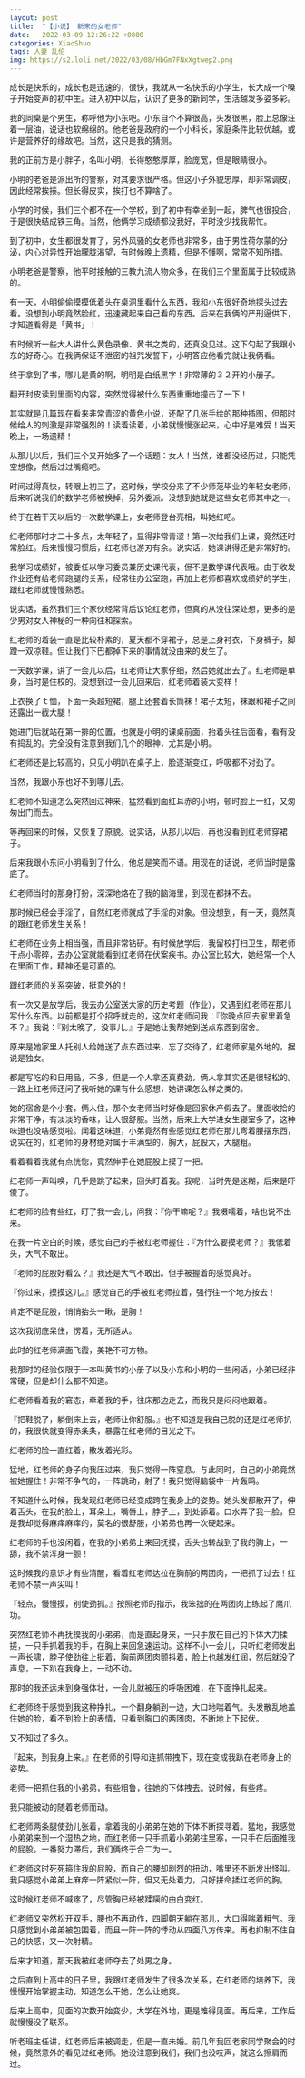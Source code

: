 ```yaml
---
layout: post
title:  "【小说】 新来的女老师"
date:   2022-03-09 12:26:22 +0800
categories: XiaoShuo
tags: 人妻 乱伦
img: https://s2.loli.net/2022/03/08/HbGm7FNxXgtwep2.png
---
```

成长是快乐的，成长也是迅速的，很快，我就从一名快乐的小学生，长大成一个嗓子开始变声的初中生。进入初中以后，认识了更多的新同学，生活越发多姿多彩。

我的同桌是个男生，称呼他为小东吧。小东自个不算很高，头发很黑，脸上总像汪着一层油，说话也软绵绵的。他老爸是政府的一个小科长，家庭条件比较优越，或许是营养好的缘故吧。当然，这只是我的猜测。

我的正前方是小胖子，名叫小明，长得憨憨厚厚，脸庞宽，但是眼睛很小。

小明的老爸是派出所的警察，对其要求很严格。但这小子外貌忠厚，却非常调皮，因此经常挨揍。但长得皮实，挨打也不算啥了。

小学的时候，我们三个都不在一个学校，到了初中有幸坐到一起，脾气也很投合，于是很快结成铁三角。当然，他俩学习成绩都没我好，平时没少找我帮忙。

到了初中，女生都很发育了，另外风骚的女老师也非常多，由于男性荷尔蒙的分泌，内心对异性开始朦胧渴望，有时候晚上遗精，但是不懂啊，常常不知所措。

小明老爸是警察，他平时接触的三教九流人物众多，在我们三个里面属于比较成熟的。

有一天，小明偷偷摸摸低着头在桌洞里看什么东西，我和小东很好奇地探头过去看。没想到小明竟然脸红，迅速藏起来自己看的东西。后来在我俩的严刑逼供下，才知道看得是「黄书」！

有时候听一些大人讲什么黄色录像、黄书之类的，还真没见过。这下勾起了我跟小东的好奇心。在我俩保证不泄密的祖咒发誓下，小明答应他看完就让我俩看。

终于拿到了书，哪儿是黄的啊，明明是白纸黑字！非常薄的３２开的小册子。

翻开封皮读到里面的内容，突然觉得被什么东西重重地撞击了一下！

其实就是几篇现在看来非常青涩的黄色小说，还配了几张手绘的那种插图，但那时候给人的刺激是非常强烈的！读着读着，小弟就慢慢涨起来，心中好是难受！当天晚上，一场遗精！

从那儿以后，我们三个又开始多了一个话题：女人！当然，谁都没经历过，只能凭空想像，然后过过嘴瘾吧。

时间过得真快，转眼上初三了，这时候，学校分来了不少师范毕业的年轻女老师，后来听说我们的数学老师被换掉，另外委派。没想到她就是这些女老师其中之一。

终于在若干天以后的一次数学课上，女老师登台亮相，叫她红吧。

红老师那时才二十多点，太年轻了，显得非常青涩！第一次给我们上课，竟然还时常脸红。后来慢慢习惯后，红老师也游刃有余。说实话，她课讲得还是非常好的。

我学习成绩好，被委任以学习委员兼历史课代表，但不是数学课代表哦。由于收发作业还有给老师跑腿的关系，经常往办公室跑，再加上老师都喜欢成绩好的学生，跟红老师就慢慢熟悉。

说实话，虽然我们三个家伙经常背后议论红老师，但真的从没往深处想，更多的是少男对女人神秘的一种向往和探索。

红老师的着装一直是比较朴素的，夏天都不穿裙子，总是上身衬衣，下身裤子，脚蹬一双凉鞋。但让我们下巴都掉下来的事情就没由来的发生了。

一天数学课，讲了一会儿以后，红老师让大家仔细，然后她就出去了。红老师是单身，当时是住校的。没想到过一会儿回来后，红老师着装大变样！

上衣换了ｔ恤，下面一条超短裙，腿上还套着长筒袜！裙子太短，袜跟和裙子之间还露出一截大腿！

她进门后就站在第一排的位置，也就是小明的课桌前面，抬着头往后面看，看有没有捣乱的。完全没有注意到我们几个的眼神，尤其是小明。

红老师还是比较高的，只见小明趴在桌子上，脸逐渐变红，呼吸都不对劲了。

当然，我跟小东也好不到哪儿去。

红老师不知道怎么突然回过神来，猛然看到面红耳赤的小明，顿时脸上一红，又匆匆出门而去。

等再回来的时候，又恢复了原貌。说实话，从那儿以后，再也没看到红老师穿裙子。

后来我跟小东问小明看到了什么，他总是笑而不语。用现在的话说，老师当时是露底了。

红老师当时的那身打扮，深深地烙在了我的脑海里，到现在都抹不去。

那时候已经会手淫了，自然红老师就成了手淫的对象。但没想到，有一天，竟然真的跟红老师发生关系！

红老师在业务上相当强，而且非常钻研。有时候放学后，我留校打扫卫生，帮老师干点小零碎，去办公室就能看到红老师在伏案疾书。办公室比较大，她经常一个人在里面工作，精神还是可嘉的。

跟红老师的关系突破，挺意外的！

有一次又是放学后，我去办公室送大家的历史考题（作业），又遇到红老师在那儿写什么东西。以前都是打个招呼就走的，这次红老师问我：『你晚点回去家里着急不？』我说：『别太晚了，没事儿。』于是她让我帮她到送点东西到宿舍。

原来是她家里人托别人给她送了点东西过来，忘了交待了，红老师家是外地的，据说是独女。

都是写吃的和日用品，不多，但是一个人拿还真费劲，俩人拿其实还是很轻松的。一路上红老师还问了我听她的课有什么感想，她讲课怎么样之类的。

她的宿舍是个小套，俩人住，那个女老师当时好像是回家休产假去了。里面收拾的非常干净，有淡淡的香味，让人很舒服。当然，后来上大学进女生寝室多了，这种味道也没啥感觉啦。闻着这味道，小弟竟然有些感觉红老师在那儿弯着腰摆东西，说实在的，红老师的身材绝对属于丰满型的，胸大，屁股大，大腿粗。

看着看着我就有点恍惚，竟然伸手在她屁股上摸了一把。

红老师一声叫唤，几乎是跳了起来，回头盯着我。我呢，当时先是迷糊，后来是吓傻了。

红老师的脸有些红，盯了我一会儿，问我：『你干嘛呢？』我嗫嚅着，啥也说不出来。

在我一片空白的时候，感觉自己的手被红老师握住：『为什么要摸老师？』我低着头，大气不敢出。

『老师的屁股好看么？』我还是大气不敢出。但手被握着的感觉真好。

『你过来，摸摸这儿。』感觉自己的手被红老师拉着，强行往一个地方按去！

肯定不是屁股，悄悄抬头一瞅，是胸！

这次我彻底呆住，愣着，无所适从。

此时的红老师满面飞霞，美艳不可方物。

我那时的经验仅限于一本叫黄书的小册子以及小东和小明的一些闲话，小弟已经非常硬，但是却什么都不知道。

红老师看着我的窘态，牵着我的手，往床那边走去，而我只是闷闷地跟着。

『把鞋脱了，躺倒床上去，老师让你舒服。』也不知道是我自己脱的还是红老师扒的，我很快就变得赤条条，暴露在红老师的目光之下。

红老师的脸一直红着，散发着光彩。

猛地，红老师的身子向我压过来，我只觉得一阵窒息。与此同时，自己的小弟竟然被她握住！非常不争气的，一阵跳动，射了！我只觉得脑袋中一片轰鸣。

不知道什么时候，我发现红老师已经变成跨在我身上的姿势。她头发都散开了，伸着舌头，在我的脸上，耳朵上，嘴唇上，脖子上，到处舔着。口水弄了我一脸，但是我却觉得麻痒麻痒的，莫名的很舒服，小弟弟也再一次硬起来。

红老师的手也没闲着，在我的小弟弟上来回抚摸，舌头也转战到了我的胸上，一舔，我不禁浑身一颤！

这时候我的意识才有些清醒，看着红老师达拉在胸前的两团肉，一把抓了过去！红老师不禁一声尖叫！

『轻点，慢慢摸，别使劲抓。』按照老师的指示，我笨拙的在两团肉上练起了鹰爪功。

突然红老师不再抚摸我的小弟弟，而是直起身来，一只手放在自己的下体大力揉搓，一只手抓着我的手，在胸上来回急速运动。这样不小一会儿，只听红老师发出一声长啸，脖子使劲往上挺着，胸前两团肉颤抖着，脸上也越发红润，然后就没了声息，一下趴在我身上，一动不动。

那时的我还远未到身强体壮，一会儿就被压的呼吸困难，在下面挣扎起来。

红老师终于感觉到我这种挣扎，一个翻身躺到一边，大口地喘着气。头发散乱地盖住她的脸，看不到脸上的表情，只看到胸口的两团肉，不断地上下起伏。

又不知过了多久。

『起来，到我身上来。』在老师的引导和连抓带拽下，现在变成我趴在老师身上的姿势。

老师一把抓住我的小弟弟，有些粗鲁，往她的下体拽去。说时候，有些疼。

我只能被动的随着老师而动。

红老师两条腿使劲儿张着，拿着我的小弟弟在她的下体不断探寻着。猛地，我感觉小弟弟来到一个湿热之地，而红老师一只手抓着小弟弟往里塞，一只手在后面推我的屁股。一番努力滞后，我们俩终于合二为一。

红老师这时死死箍住我的屁股，而自己的腰却剧烈的扭动，嘴里还不断发出怪叫。我只感觉小弟弟上麻痒一阵紧似一阵，但又无处着力，只好拼命揉红老师的胸。

这时候红老师不喊疼了，尽管胸已经被蹂躏的由白变红。

红老师又突然松开双手，腰也不再动作，四脚朝天躺在那儿，大口得喘着粗气。我只感觉到小弟弟被包围着，而且一阵一阵的悸动从四面八方传来。再也抑制不住自己的快感，又一次射精。

后来才知道，那天我被红老师夺去了处男之身。

之后直到上高中的日子里，我跟红老师发生了很多次关系，在红老师的培养下，我慢慢开始掌握主动，知道怎么干她，怎么让她爽。

后来上高中，见面的次数开始变少，大学在外地，更是难得见面。再后来，工作后就慢慢没了联系。

听老班主任讲，红老师后来被调走，但是一直未婚。前几年我回老家同学聚会的时候，竟然意外的看见过红老师。她没注意到我们，我们也没吱声，就这么擦肩而过。